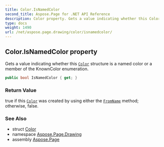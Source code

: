 ```yaml
---
title: Color.IsNamedColor
second_title: Aspose.Page for .NET API Reference
description: Color property. Gets a value indicating whether this Color structure is a named color or a member of the KnownColor enumeration
type: docs
weight: 1490
url: /net/aspose.page.drawing/color/isnamedcolor/
---
```

## Color.IsNamedColor property

Gets a value indicating whether this [`Color`](../) structure is a named color or a member of the KnownColor enumeration.

```csharp
public bool IsNamedColor { get; }
```

### Return Value

true if this [`Color`](../) was created by using either the [`FromName`](../fromname/) method; otherwise, false.

### See Also

* struct [Color](../)
* namespace [Aspose.Page.Drawing](../../color/)
* assembly [Aspose.Page](../../../)


